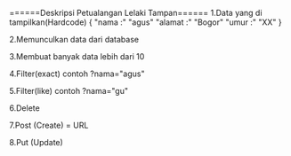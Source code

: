 ======Deskripsi Petualangan Lelaki Tampan======
1.Data yang di tampilkan(Hardcode)
{
	"nama :" "agus"
	"alamat :" "Bogor"
	"umur :" "XX"
}

2.Memunculkan data dari database

3.Membuat banyak data lebih dari 10

4.Filter(exact) contoh  ?nama="agus"

5.Filter(like) contoh ?nama="gu"

6.Delete

7.Post (Create) = URL

8.Put (Update)

